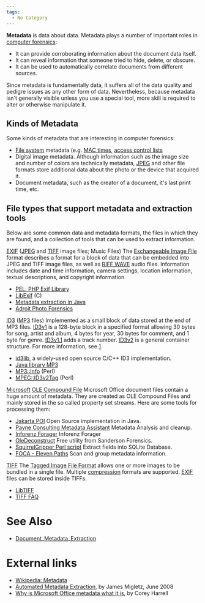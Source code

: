 ```yaml
---
tags:
  - No Category
---
```

**Metadata** is data about data. Metadata plays a number of important
roles in [computer forensics](computer_forensics.md):

- It can provide corroborating information about the document data
  itself.
- It can reveal information that someone tried to hide, delete, or
  obscure.
- It can be used to automatically correlate documents from different
  sources.

Since metadata is fundamentally data, it suffers all of the data quality
and pedigre issues as any other form of data. Nevertheless, because
metadata isn't generally visible unless you use a special tool, more
skill is required to alter or otherwise manipulate it.

## Kinds of Metadata

Some kinds of metadata that are interesting in computer forensics:

- [File system](file_system.md) metadata (e.g. [MAC
  times](mac_times.md), [access control
  lists](access_control_lists.md)
- Digital image metadata. Although information such as the image size
  and number of colors are technically metadata, [JPEG](jpeg.md)
  and other file formats store additional data about the photo or the
  device that acquired it.
- Document metadata, such as the creator of a document, it's last print
  time, etc.

## File types that support metadata and extraction tools

Below are some common data and metadata formats, the files in which they
are found, and a collection of tools that can be used to extract
information.

[EXIF](exif.md) ([JPEG](jpeg.md) and [TIFF](tiff.md) image files; Music Files)
The [Exchangeable Image File](exchangeable_image_file.md) format
describes a format for a block of data that can be embedded into JPEG
and TIFF image files, as well as [RIFF WAVE](riff_wave.md) audio
files. Information includes date and time information, camera settings,
location information, textual descriptions, and copyright information.

- [PEL: PHP Exif Library](http://pel.sourceforge.net/)
- [LibExif](http://libexif.sourceforge.net/) (C)
- [Metadata extraction in Java](http://www.drewnoakes.com/code/exif/)
- [Adroit Photo
  Forensics](http://digital-assembly.com/products/adroit-photo-forensics/)

<!-- -->

[ID3](id3.md) ([MP3](mp3.md) files)
Implemented as a small block of data stored at the end of MP3 files.
[ID3v1](id3v1.md) is a 128-byte block in a specified format
allowing 30 bytes for song, artist and album, 4 bytes for year, 30 bytes
for comment, and 1 byte for genre. [ID3v1.1](id3v1.1.md) adds a
track number. [ID3v2](id3v2.md) is a general container
structure. For more information, see [1](http://www.id3.org/).

- [id3lib](http://id3lib.sourceforge.net/), a widely-used open source
  C/C++ ID3 implementation.
- [Java library MP3](http://www.vdheide.de/projects.html)
- [MP3::Info](http://search.cpan.org/dist/MP3-Info/) (Perl)
- [MPEG::ID3v2Tag](http://search.cpan.org/dist/MPEG-ID3v2Tag/) (Perl)

<!-- -->

[Microsoft](microsoft.md) [OLE Compound File](ole_compound_file.md)
Microsoft Office document files contain a huge amount of metadata. They
are created as OLE Compound Files and mainly stored in the so called
property set streams. Here are some tools for processing them:

- [Jakarta POI](http://jakarta.apache.org/poi/index.html) Open Source
  implementation in Java.
- [Payne Consulting Metadata
  Assistant](http://www.thepaynegroup.com/products/metadata/) Metadata
  Analysis and cleanup.
- [Inforenz Forager](http://www.inforenz.com/software/forager.html)
  Inforenz Forager
- [OleDeconstruct](http://sandersonforensics.com/forum/content.php?120-OleDeconstruct)
  Free utility from Sanderson Forensics.
- [SquirrelGripper Perl
  script](https://cheeky4n6monkey.blogspot.com/2012/05/perl-script-plays-matchmaker-with.html)
  Extract fields into SQLite Database.
- [FOCA - Eleven
  Paths](https://www.elevenpaths.com/labstools/foca/index.html) Scan and
  group metadata information.

<!-- -->

[TIFF](tiff.md)
The [Tagged Image File Format](tagged_image_file_format.md)
allows one or more images to be bundled in a single file. Multiple
[compression](compression.md) formats are supported.
[EXIF](exif.md) files can be stored inside TIFFs.

- [LibTIFF](http://www.remotesensing.org/libtiff/)
- [TIFF FAQ](http://www.awaresystems.be/imaging/tiff/faq.html)

# See Also

* [Document_Metadata_Extraction](document_metadata_extraction.md)

# External links

- [Wikipedia: Metadata](http://en.wikipedia.org/wiki/Metadata)
- [Automated Metadata Extraction](http://theses.nps.navy.mil/08Jun_Migletz.pdf),
  by James Migletz, June 2008
- [Why is Microsoft Office metadata what it is](https://journeyintoir.blogspot.com/2011/06/why-is-it-what-it-is.html),
  by Corey Harrell
